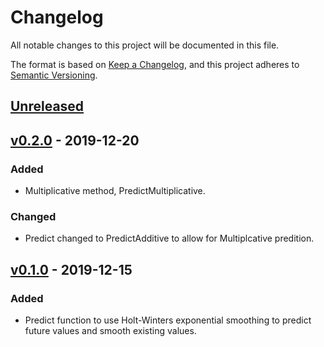 # Changelog
All notable changes to this project will be documented in this file.

The format is based on [Keep a Changelog](https://keepachangelog.com/en/1.0.0/),
and this project adheres to [Semantic Versioning](https://semver.org/spec/v2.0.0.html).

## [Unreleased]

## [v0.2.0] - 2019-12-20
### Added
- Multiplicative method, PredictMultiplicative.
### Changed
- Predict changed to PredictAdditive to allow for Multiplcative predition.

## [v0.1.0] - 2019-12-15
### Added
- Predict function to use Holt-Winters exponential smoothing to predict future values and smooth existing values.

[Unreleased]: https://github.com/jthomperoo/holtwinters/compare/v0.2.0...HEAD
[v0.2.0]: https://github.com/jthomperoo/holtwinters/compare/v0.1.0...v0.2.0
[v0.1.0]: https://github.com/jthomperoo/holtwinters/releases/tag/v0.1.0